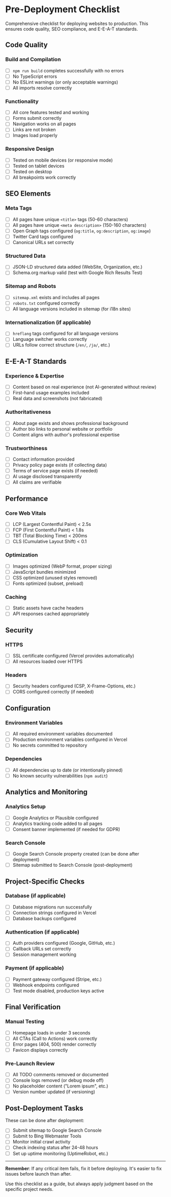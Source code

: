 # Pre-Deployment Checklist

Comprehensive checklist for deploying websites to production. This ensures code quality, SEO compliance, and E-E-A-T standards.

## Code Quality

### Build and Compilation
- [ ] `npm run build` completes successfully with no errors
- [ ] No TypeScript errors
- [ ] No ESLint warnings (or only acceptable warnings)
- [ ] All imports resolve correctly

### Functionality
- [ ] All core features tested and working
- [ ] Forms submit correctly
- [ ] Navigation works on all pages
- [ ] Links are not broken
- [ ] Images load properly

### Responsive Design
- [ ] Tested on mobile devices (or responsive mode)
- [ ] Tested on tablet devices
- [ ] Tested on desktop
- [ ] All breakpoints work correctly

## SEO Elements

### Meta Tags
- [ ] All pages have unique `<title>` tags (50-60 characters)
- [ ] All pages have unique `<meta description>` (150-160 characters)
- [ ] Open Graph tags configured (`og:title`, `og:description`, `og:image`)
- [ ] Twitter Card tags configured
- [ ] Canonical URLs set correctly

### Structured Data
- [ ] JSON-LD structured data added (WebSite, Organization, etc.)
- [ ] Schema.org markup valid (test with Google Rich Results Test)

### Sitemap and Robots
- [ ] `sitemap.xml` exists and includes all pages
- [ ] `robots.txt` configured correctly
- [ ] All language versions included in sitemap (for i18n sites)

### Internationalization (if applicable)
- [ ] `hreflang` tags configured for all language versions
- [ ] Language switcher works correctly
- [ ] URLs follow correct structure (`/en/`, `/ja/`, etc.)

## E-E-A-T Standards

### Experience & Expertise
- [ ] Content based on real experience (not AI-generated without review)
- [ ] First-hand usage examples included
- [ ] Real data and screenshots (not fabricated)

### Authoritativeness
- [ ] About page exists and shows professional background
- [ ] Author bio links to personal website or portfolio
- [ ] Content aligns with author's professional expertise

### Trustworthiness
- [ ] Contact information provided
- [ ] Privacy policy page exists (if collecting data)
- [ ] Terms of service page exists (if needed)
- [ ] AI usage disclosed transparently
- [ ] All claims are verifiable

## Performance

### Core Web Vitals
- [ ] LCP (Largest Contentful Paint) < 2.5s
- [ ] FCP (First Contentful Paint) < 1.8s
- [ ] TBT (Total Blocking Time) < 200ms
- [ ] CLS (Cumulative Layout Shift) < 0.1

### Optimization
- [ ] Images optimized (WebP format, proper sizing)
- [ ] JavaScript bundles minimized
- [ ] CSS optimized (unused styles removed)
- [ ] Fonts optimized (subset, preload)

### Caching
- [ ] Static assets have cache headers
- [ ] API responses cached appropriately

## Security

### HTTPS
- [ ] SSL certificate configured (Vercel provides automatically)
- [ ] All resources loaded over HTTPS

### Headers
- [ ] Security headers configured (CSP, X-Frame-Options, etc.)
- [ ] CORS configured correctly (if needed)

## Configuration

### Environment Variables
- [ ] All required environment variables documented
- [ ] Production environment variables configured in Vercel
- [ ] No secrets committed to repository

### Dependencies
- [ ] All dependencies up to date (or intentionally pinned)
- [ ] No known security vulnerabilities (`npm audit`)

## Analytics and Monitoring

### Analytics Setup
- [ ] Google Analytics or Plausible configured
- [ ] Analytics tracking code added to all pages
- [ ] Consent banner implemented (if needed for GDPR)

### Search Console
- [ ] Google Search Console property created (can be done after deployment)
- [ ] Sitemap submitted to Search Console (post-deployment)

## Project-Specific Checks

### Database (if applicable)
- [ ] Database migrations run successfully
- [ ] Connection strings configured in Vercel
- [ ] Database backups configured

### Authentication (if applicable)
- [ ] Auth providers configured (Google, GitHub, etc.)
- [ ] Callback URLs set correctly
- [ ] Session management working

### Payment (if applicable)
- [ ] Payment gateway configured (Stripe, etc.)
- [ ] Webhook endpoints configured
- [ ] Test mode disabled, production keys active

## Final Verification

### Manual Testing
- [ ] Homepage loads in under 3 seconds
- [ ] All CTAs (Call to Actions) work correctly
- [ ] Error pages (404, 500) render correctly
- [ ] Favicon displays correctly

### Pre-Launch Review
- [ ] All TODO comments removed or documented
- [ ] Console logs removed (or debug mode off)
- [ ] No placeholder content ("Lorem ipsum", etc.)
- [ ] Version number updated (if versioning)

## Post-Deployment Tasks

These can be done after deployment:
- [ ] Submit sitemap to Google Search Console
- [ ] Submit to Bing Webmaster Tools
- [ ] Monitor initial crawl activity
- [ ] Check indexing status after 24-48 hours
- [ ] Set up uptime monitoring (UptimeRobot, etc.)

---

**Remember**: If any critical item fails, fix it before deploying. It's easier to fix issues before launch than after.

Use this checklist as a guide, but always apply judgment based on the specific project needs.
